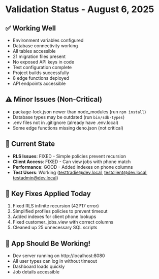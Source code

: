 # Validation Status - August 6, 2025

## ✅ Working Well
- Environment variables configured
- Database connectivity working
- All tables accessible
- 21 migration files present
- No exposed API keys in code
- Test configuration complete
- Project builds successfully
- 8 edge functions deployed
- API endpoints accessible

## ⚠️ Minor Issues (Non-Critical)
- package-lock.json newer than node_modules (run `npm install`)
- Database types may be outdated (run `bin/sdb-types`)
- .env files not in .gitignore (already have .env.local)
- Some edge functions missing deno.json (not critical)

## 🎯 Current State
- **RLS Issues**: FIXED - Simple policies prevent recursion
- **Client Access**: FIXED - Can view jobs with phone match
- **Performance**: GOOD - Added indexes on phone columns
- **Test Users**: Working (testtradie@dev.local, testclient@dev.local, testadmin@dev.local)

## 📝 Key Fixes Applied Today
1. Fixed RLS infinite recursion (42P17 error)
2. Simplified profiles policies to prevent timeout
3. Added indexes for client phone lookups
4. Fixed customer_jobs_view with correct columns
5. Cleaned up 25 unnecessary SQL scripts

## 🚀 App Should Be Working!
- Dev server running on http://localhost:8080
- All user types can log in without timeout
- Dashboard loads quickly
- Job details accessible